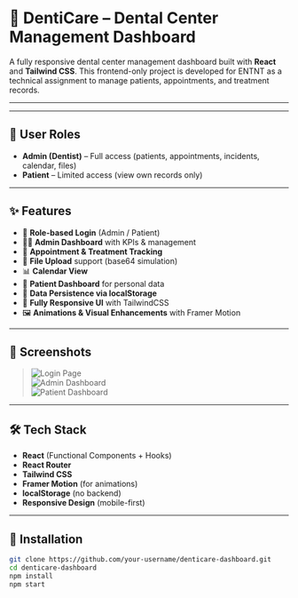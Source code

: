 # 🦷 DentiCare – Dental Center Management Dashboard

A fully responsive dental center management dashboard built with **React** and **Tailwind CSS**. This frontend-only project is developed for ENTNT as a technical assignment to manage patients, appointments, and treatment records.

---

---

## 👥 User Roles

- **Admin (Dentist)** – Full access (patients, appointments, incidents, calendar, files)
- **Patient** – Limited access (view own records only)

---

## ✨ Features

- 🔐 **Role-based Login** (Admin / Patient)
- 🧑‍⚕️ **Admin Dashboard** with KPIs & management
- 📅 **Appointment & Treatment Tracking**
- 📁 **File Upload** support (base64 simulation)
- 📊 **Calendar View**
- 👤 **Patient Dashboard** for personal data
- 💾 **Data Persistence via localStorage**
- 🎨 **Fully Responsive UI** with TailwindCSS
- 🖼️ **Animations & Visual Enhancements** with Framer Motion

---

## 📸 Screenshots

> ![Login Page](./screenshots/login.png)  
> ![Admin Dashboard](./screenshots/admin-dashboard.png)  
> ![Patient Dashboard](./screenshots/patient-dashboard.png)

---

## 🛠 Tech Stack

- **React** (Functional Components + Hooks)
- **React Router**
- **Tailwind CSS**
- **Framer Motion** (for animations)
- **localStorage** (no backend)
- **Responsive Design** (mobile-first)

---

## 🔧 Installation

```bash
git clone https://github.com/your-username/denticare-dashboard.git
cd denticare-dashboard
npm install
npm start
